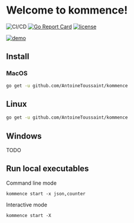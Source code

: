 

# Welcome to kommence! 

![CI/CD](https://github.com/AntoineToussaint/kommence/actions/workflows/ci.yml/badge.svg) [![Go Report Card](https://goreportcard.com/badge/github.com/AntoineToussaint/kommence)](https://goreportcard.com/report/github.com/AntoineToussaint/kommence) [![license](http://img.shields.io/badge/license-Apache-blue.svg)](https://raw.githubusercontent.com/AntoineToussaint/kommence/main/LICENSE)

[![demo](https://asciinema.org/a/435947.svg)](https://asciinema.org/a/435947?autoplay=1)


## Install

### MacOS

```sh
go get -u github.com/AntoineToussaint/kommence
```

## Linux

```sh
go get -u github.com/AntoineToussaint/kommence
```

## Windows

TODO

## Run local executables

Command line mode

```shell
kommence start -x json,counter
```

Interactive mode

```shell
kommence start -X
```
